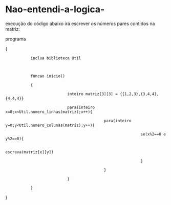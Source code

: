 # Nao-entendi-a-logica-

execução do código abaixo irá escrever os números pares contidos na matriz:

programa

{

               inclua biblioteca Util

              

               funcao inicio()

               {

                               inteiro matriz[3][3] = {{1,2,3},{3,4,4},{4,4,4}}

                               para(inteiro x=0;x<Util.numero_linhas(matriz);x++){

                                               para(inteiro y=0;y<Util.numero_colunas(matriz);y++){

                                                               se(x%2==0 e y%2==0){

                                                                              escreva(matriz[x][y])

                                                               }

                                               }

                               }

               }

}
